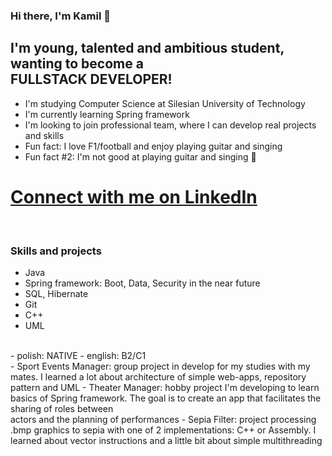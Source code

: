 ### Hi there, I'm Kamil 👋

## I'm young, talented and ambitious student, wanting to become a<br/>FULLSTACK DEVELOPER!
- I'm studying Computer Science at Silesian University of Technology
- I'm currently learning Spring framework
- I'm looking to join professional team, where I can develop real projects and skills
- Fun fact: I love F1/football and enjoy playing guitar and singing
- Fun fact #2: I'm not good at playing guitar and singing 🤣

# [Connect with me on LinkedIn](https://www.linkedin.com/in/k-musialowski)

<br/>

### Skills and projects

- Java
- Spring framework: Boot, Data, Security in the near future
- SQL, Hibernate
- Git
- C++
- UML
<br/>
- polish: NATIVE
- english: B2/C1
<br/>
- Sport Events Manager: group project in develop for my studies with my mates. I learned a lot about architecture of simple web-apps, repository pattern and UML
- Theater Manager: hobby project I'm developing to learn basics of Spring framework. The goal is to create an app that facilitates the sharing of roles between<br/> actors and the planning of performances
- Sepia Filter: project processing .bmp graphics to sepia with one of 2 implementations: C++ or Assembly. I learned about vector instructions and a little bit about simple multithreading
